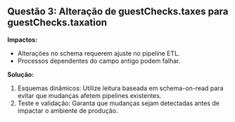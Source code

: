 ## **Questão 3: Alteração de guestChecks.taxes para guestChecks.taxation**

**Impactos:**

* Alterações no schema requerem ajuste no pipeline ETL.
* Processos dependentes do campo antigo podem falhar.
  
**Solução:**

1. Esquemas dinâmicos: Utilize leitura baseada em schema-on-read para evitar que mudanças afetem pipelines existentes.
2. Teste e validação: Garanta que mudanças sejam detectadas antes de impactar o ambiente de produção.
